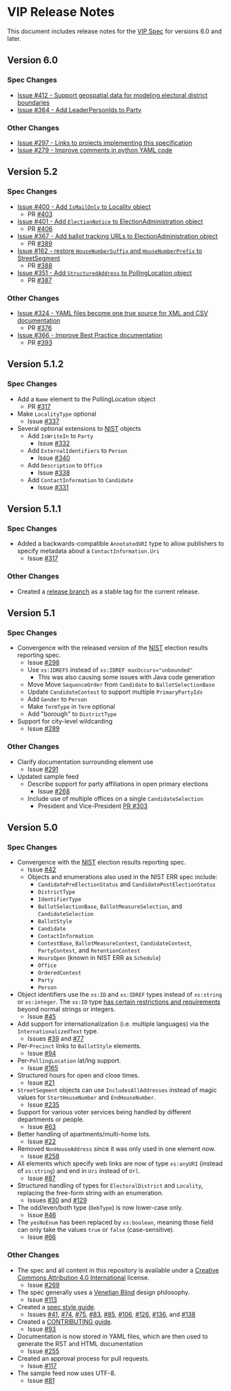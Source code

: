 # VIP Release Notes

This document includes release notes for the [VIP Spec][vip] for versions
6.0 and later.

## Version 6.0

### Spec Changes
* [Issue #412 - Support geospatial data for modeling electoral district boundaries](https://github.com/votinginfoproject/vip-specification/issues/412)
* [Issue #364 - Add LeaderPersonIds to Party](https://github.com/votinginfoproject/vip-specification/issues/364)

### Other Changes
* [Issue #297 - Links to projects implementing this specification](https://github.com/votinginfoproject/vip-specification/issues/297)
* [Issue #279 - Improve comments in python YAML code](https://github.com/votinginfoproject/vip-specification/issues/279)

## Version 5.2

### Spec Changes
* [Issue #400 - Add `IsMailOnly` to Locality object](https://github.com/votinginfoproject/vip-specification/issues/400)
  * PR [#403](https://github.com/votinginfoproject/vip-specification/pull/403)
* [Issue #401 - Add `ElectionNotice` to ElectionAdministration object](https://github.com/votinginfoproject/vip-specification/issues/401)
  * PR [#406](https://github.com/votinginfoproject/vip-specification/pull/406)
* [Issue #367 - Add ballot tracking URLs to ElectionAdministration object](https://github.com/votinginfoproject/vip-specification/issues/367)
  * PR [#389](https://github.com/votinginfoproject/vip-specification/pull/389)
* [Issue #162 - restore `HouseNumberSuffix` and `HouseNumberPrefix` to StreetSegment](https://github.com/votinginfoproject/vip-specification/issues/162)
  * PR [#388](https://github.com/votinginfoproject/vip-specification/pull/388)
* [Issue #351 - Add `StructuredAddress` to PollingLocation object](https://github.com/votinginfoproject/vip-specification/issues/351)
  * PR [#387](https://github.com/votinginfoproject/vip-specification/pull/387)

### Other Changes
* [Issue #324 - YAML files become one true source for XML and CSV documentation](https://github.com/votinginfoproject/vip-specification/issues/324)
  * PR [#376](https://github.com/votinginfoproject/vip-specification/pull/376)
* [Issue #366 - Improve Best Practice documentation](https://github.com/votinginfoproject/vip-specification/issues/366)
  * PR [#393](https://github.com/votinginfoproject/vip-specification/pull/393)

## Version 5.1.2

### Spec Changes
* Add a `Name` element to the PollingLocation object
  * PR [#317](https://github.com/votinginfoproject/vip-specification/pull/334)
* Make `LocalityType` optional
  * Issue [#337](https://github.com/votinginfoproject/vip-specification/issues/337)
* Several optional extensions to [NIST][nist_spec] objects
  * Add `IsWriteIn` to `Party`
    * Issue [#332](https://github.com/votinginfoproject/vip-specification/issues/332)
  * Add `ExternalIdentifiers` to `Person`
    * Issue [#340](https://github.com/votinginfoproject/vip-specification/issues/340)
  * Add `Description` to `Office`
    * Issue [#338](https://github.com/votinginfoproject/vip-specification/issues/338)
  * Add `ContactInformation` to `Candidate`
    * Issue [#331](https://github.com/votinginfoproject/vip-specification/issues/331)

## Version 5.1.1

### Spec Changes
* Added a backwards-compatible `AnnotatedURI` type to allow publishers to
  specify metadata about a `ContactInformation.Uri`
  * Issue [#317](https://github.com/votinginfoproject/vip-specification/issues/317)

### Other Changes
* Created a [release
  branch](https://github.com/votinginfoproject/vip-specification/tree/release)
  as a stable tag for the current release.

## Version 5.1

### Spec Changes
* Convergence with the released version of the [NIST][nist_spec] election
  results reporting spec.
  * Issue [#298](https://github.com/votinginfoproject/vip-specification/issues/298)
  * Use `xs:IDREFS` instead of `xs:IDREF maxOccurs="unbounded"`
    * This was also causing some issues with Java code generation
  * Move Move `SequenceOrder` from `Candidate` to `BallotSelectionBase`
  * Update `CandidateContest` to support multiple `PrimaryPartyIds`
  * Add `Gender` to `Person`
  * Make `TermType` in `Term` optional
  * Add "borough" to `DistrictType`
* Support for city-level wildcarding
  * Issue [#289](https://github.com/votinginfoproject/vip-specification/issues/289)

### Other Changes
* Clarify documentation surrounding element use
  * Issue [#291](https://github.com/votinginfoproject/vip-specification/issues/291)
* Updated sample feed
  * Describe support for party affiliations in open primary elections
    * Issue [#268](https://github.com/votinginfoproject/vip-specification/issues/268)
  * Include use of multiple offices on a single `CandidateSelection`
    * President and Vice-President [PR
  #303](https://github.com/votinginfoproject/vip-specification/pull/303)

## Version 5.0

### Spec Changes
* Convergence with the [NIST][nist_spec] election results reporting spec.
  * Issue [#42](https://github.com/votinginfoproject/vip-specification/issues/42)
  * Objects and enumerations also used in the NIST ERR spec include:
    * `CandidatePreElectionStatus` and `CandidatePostElectionStatus`
    * `DistrictType`
    * `IdentifierType`
    * `BallotSelectionBase`, `BallotMeasureSelection`, and `CandidateSelection`
    * `BallotStyle`
    * `Candidate`
    * `ContactInformation`
    * `ContestBase`, `BallotMeasureContest`, `CandidateContest`, `PartyContest`,
      and `RetentionContest`
    * `HoursOpen` (known in NIST ERR as `Schedule`)
    * `Office`
    * `OrderedContest`
    * `Party`
    * `Person`
* Object identifiers use the `xs:ID` and `xs:IDREF` types instead of `xs:string`
  or `xs:integer`. The `xs:ID` type [has certain restrictions and
  requirements](http://books.xmlschemata.org/relaxng/ch19-77151.html) beyond
  normal strings or integers.
  * Issue [#45](https://github.com/votinginfoproject/vip-specification/issues/45)
* Add support for internationalization (i.e. multiple languages) via the
  `InternationalizedText` type.
  * Issues [#39](https://github.com/votinginfoproject/vip-specification/issues/39) and
  [#77](https://github.com/votinginfoproject/vip-specification/issues/77)
* Per-`Precinct` links to `BallotStyle` elements.
  * Issue [#94](https://github.com/votinginfoproject/vip-specification/issues/94)
* Per-`PollingLocation` lat/lng support.
  * Issue [#165](https://github.com/votinginfoproject/vip-specification/issues/165)
* Structured hours for open and close times.
  * Issue [#21](https://github.com/votinginfoproject/vip-specification/issues/21)
* `StreetSegment` objects can use `IncludesAllAddresses` instead of magic values
  for `StartHouseNumber` and `EndHouseNumber`.
  * Issue [#235](https://github.com/votinginfoproject/vip-specification/issues/235)
* Support for various voter services being handled by different departments or
  people.
  * Issue [#63](https://github.com/votinginfoproject/vip-specification/issues/63)
* Better handling of apartments/multi-home lots.
  * Issue [#22](https://github.com/votinginfoproject/vip-specification/issues/22)
* Removed `NonHouseAddress` since it was only used in one element now.
  * Issue [#258](https://github.com/votinginfoproject/vip-specification/issues/259)
* All elements which specify web links are now of type `xs:anyURI` (instead of
  `xs:string`) and end in `Uri` instead of `Url`.
  * Issue [#87](https://github.com/votinginfoproject/vip-specification/issues/87)
* Structured handling of types for `ElectoralDistrict` and `Locality`, replacing
  the free-form string with an enumeration.
  * Issues [#30](https://github.com/votinginfoproject/vip-specification/issues/30) and
  [#129](https://github.com/votinginfoproject/vip-specification/issues/129)
* The odd/even/both type (`OebType`) is now lower-case only.
  * Issue [#46](https://github.com/votinginfoproject/vip-specification/issues/46)
* The `yesNoEnum` has been replaced by `xs:boolean`, meaning those field can
  only take the values `true` or `false` (case-sensitive).
  * Issue [#66](https://github.com/votinginfoproject/vip-specification/issues/66)

### Other Changes
* The spec and all content in this repository is available under a [Creative
  Commons Attribution 4.0 International](LICENSE.md) license.
  * Issue [#269](https://github.com/votinginfoproject/vip-specification/pulls/269)
* The spec generally uses a [Venetian
  Blind](http://www.oracle.com/technetwork/java/design-patterns-142138.html) design philosophy.
  * Issue [#113](https://github.com/votinginfoproject/vip-specification/issues/113)
* Created a
  [spec style
  guide](https://github.com/votinginfoproject/vip-specification/blob/vip5/STYLEGUIDE.md).
  * Issues [#41](https://github.com/votinginfoproject/vip-specification/issues/41),
  [#74](https://github.com/votinginfoproject/vip-specification/issues/74),
  [#75](https://github.com/votinginfoproject/vip-specification/issues/75),
  [#83](https://github.com/votinginfoproject/vip-specification/issues/83),
  [#85](https://github.com/votinginfoproject/vip-specification/issues/85),
  [#106](https://github.com/votinginfoproject/vip-specification/issues/106),
  [#126](https://github.com/votinginfoproject/vip-specification/issues/126),
  [#136](https://github.com/votinginfoproject/vip-specification/issues/136), and
  [#138](https://github.com/votinginfoproject/vip-specification/issues/138)
* Created a
  [CONTRIBUTING
  guide](https://github.com/votinginfoproject/vip-specification/blob/vip5/CONTRIBUTING.md).
  * Issue [#93](https://github.com/votinginfoproject/vip-specification/issues/93)
* Documentation is now stored in YAML files, which are then used to generate the
  RST and HTML documentation
  * Issue [#255](https://github.com/votinginfoproject/vip-specification/issues/255)
* Created an approval process for pull requests.
  * Issue [#117](https://github.com/votinginfoproject/vip-specification/issues/117)
* The sample feed now uses UTF-8.
  * Issue [#81](https://github.com/votinginfoproject/vip-specification/issues/81)

[nist_spec]: https://github.com/usnistgov/Voting
[vip]: https://github.com/votinginfoproject/vip-specification
